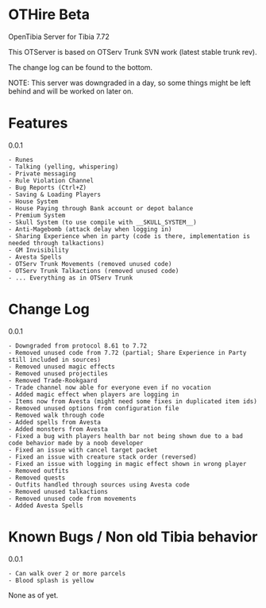 OTHire Beta
======

OpenTibia Server for Tibia 7.72

This OTServer is based on OTServ Trunk SVN work (latest stable trunk rev).

The change log can be found to the bottom.

NOTE: This server was downgraded in a day, so some things might be left behind and will be worked on later on.

Features
======

  0.0.1
  
    - Runes
    - Talking (yelling, whispering)
    - Private messaging
    - Rule Violation Channel
    - Bug Reports (Ctrl+Z)
    - Saving & Loading Players
    - House System
    - House Paying through Bank account or depot balance
    - Premium System
    - Skull System (to use compile with __SKULL_SYSTEM__)
    - Anti-Magebomb (attack delay when logging in)
    - Sharing Experience when in party (code is there, implementation is needed through talkactions)
    - GM Invisibility
    - Avesta Spells
    - OTServ Trunk Movements (removed unused code)
    - OTServ Trunk Talkactions (removed unused code)
    - ... Everything as in OTServ Trunk
    
Change Log
======

  0.0.1
  
    - Downgraded from protocol 8.61 to 7.72
    - Removed unused code from 7.72 (partial; Share Experience in Party still included in sources)
    - Removed unused magic effects
    - Removed unused projectiles
    - Removed Trade-Rookgaard
    - Trade channel now able for everyone even if no vocation
    - Added magic effect when players are logging in
    - Items now from Avesta (might need some fixes in duplicated item ids)
    - Removed unused options from configuration file
    - Removed walk through code
    - Added spells from Avesta
    - Added monsters from Avesta
    - Fixed a bug with players health bar not being shown due to a bad code behavior made by a noob developer
    - Fixed an issue with cancel target packet
    - Fixed an issue with creature stack order (reversed)
    - Fixed an issue with logging in magic effect shown in wrong player
    - Removed outfits
    - Removed quests
    - Outfits handled through sources using Avesta code
    - Removed unused talkactions
    - Removed unused code from movements
    - Added Avesta Spells
    
Known Bugs / Non old Tibia behavior
======

  0.0.1
  
    - Can walk over 2 or more parcels
    - Blood splash is yellow
    
None as of yet.
